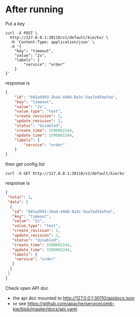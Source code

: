 # After running
Put a key 
```shell script
curl -X POST \
  http://127.0.0.1:30110/v1/default/kie/kv/ \
  -H 'Content-Type: application/json' \
  -d '{
    "key": "timeout",
    "value": "2s",
    "labels": {
        "service": "order"
    }
}'
```

response is 
```json
{
    "id": "b01ad993-2bad-4468-8a3c-5aa7ad54afea",
    "key": "timeout",
    "value": "2s",
    "value_type": "text",
    "create_revision": 2,
    "update_revision": 2,
    "status": "disabled",
    "create_time": 1590802244,
    "update_time": 1590802244,
    "labels": {
        "service": "order"
    }
}
```

then get config list
```shell script
curl -X GET http://127.0.0.1:30110/v1/default/kie/kv 
```
response is 
```json
{
 "total": 1,
 "data": [
  {
   "id": "b01ad993-2bad-4468-8a3c-5aa7ad54afea",
   "key": "timeout",
   "value": "2s",
   "value_type": "text",
   "create_revision": 2,
   "update_revision": 2,
   "status": "disabled",
   "create_time": 1590802244,
   "update_time": 1590802244,
   "labels": {
    "service": "order"
   }
  }
 ]
}
```


Check open API doc
- the api doc mounted to http://127.0.0.1:30110/apidocs.json 
- or see https://github.com/apache/servicecomb-kie/blob/master/docs/api.yaml
